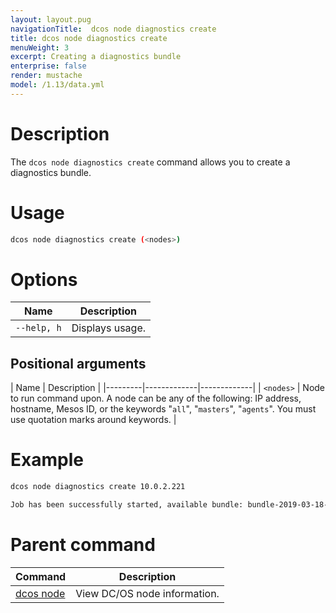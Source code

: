 ```yaml
---
layout: layout.pug
navigationTitle:  dcos node diagnostics create
title: dcos node diagnostics create
menuWeight: 3
excerpt: Creating a diagnostics bundle
enterprise: false
render: mustache
model: /1.13/data.yml
---
```


# Description
The `dcos node diagnostics create` command allows you to create a diagnostics bundle.

# Usage

```bash
dcos node diagnostics create (<nodes>)
```

# Options

| Name |  Description |
|---------|-------------|
| `--help, h`   |   Displays usage. |

## Positional arguments

| Name |  Description |
|---------|-------------|-------------|
| `<nodes>`   |   Node to run command upon. A node can be any of the following: IP address, hostname, Mesos ID, or the keywords "`all`", "`masters`", "`agents`". You must use quotation marks around keywords. |

# Example

```bash
dcos node diagnostics create 10.0.2.221

Job has been successfully started, available bundle: bundle-2019-03-18-1552932773.zip
```

# Parent command

| Command | Description |
|---------|-------------|
| [dcos node](/mesosphere/dcos/1.13/cli/command-reference/dcos-node/) | View DC/OS node information. |

